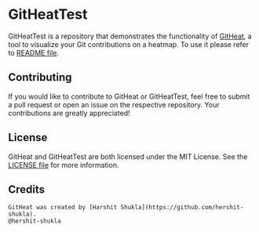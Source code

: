 # GitHeatTest

GitHeatTest is a repository that demonstrates the functionality of [GitHeat](https://github.com/Hershit-shukla/GitHeat), a tool to visualize your Git contributions on a heatmap. To use it please refer to [README file](https://github.com/Hershit-shukla/GitHeat/blob/main/README.md).

## Contributing

If you would like to contribute to GitHeat or GitHeatTest, feel free to submit a pull request or open an issue on the respective repository. Your contributions are greatly appreciated!

## License

GitHeat and GitHeatTest are both licensed under the MIT License. See the [LICENSE file](https://github.com/Hershit-shukla/GitHeat/blob/main/LICENSE.md) for more information.

## Credits
```
GitHeat was created by [Harshit Shukla](https://github.com/hershit-shukla).
@hershit-shukla
```
